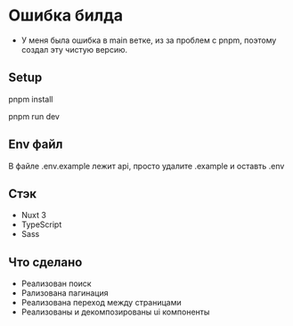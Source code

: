# Ошибка билда
- У меня была ошибка в main ветке, из за проблем с pnpm, поэтому создал эту чистую версию.


## Setup

pnpm install

pnpm run dev

## Env файл

В файле .env.example лежит api, просто удалите .example и оставть .env

## Стэк

- Nuxt 3
- TypeScript
- Sass

## Что сделано
- Реализован поиск
- Рализована пагинация
- Реализована переход между страницами
- Реализованы и декомпозированы ui компоненты
